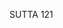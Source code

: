 SUTTA 121

[^1137]: Suññatāvihāra. The discourse will gradually make it clear that this refers to the fruition attainment of voidness (suññataphala-samāpatti), the fruition attainment of arahantship that is entered by focusing upon the void aspect of Nibbāna. See n. 458.

[^1138]: MA: He attends to the perception of forest dependent on the single forest itself, thinking: "This is a forest, this is a tree, this is a mountain, this a grove."

[^1139]: MA and MT explain the sense of this passage thus: The disturbance of defilements - attraction and repulsion that arise through perception of people are not present here. But there is still the disturbance caused by the occurrence of gross states due to lack of the necessary tranquillity.

[^1140]: MA: He abandons the perception of forest and attends to the perception of earth because one cannot achieve any distinction in meditation through the perception of forest, neither access concentration nor full absorption. But earth can be used as the preliminary object for kasiṇa, on the basis of which one produces jhāna, develops insight, and attains arahantship.

[^1141]: Having used the perception of earth to attain the four jhānas, he extends the earth-kasiṇa and then removes the kasiṇa sign to attain the base of infinite space. See Vsm X, 6-7.

[^1142]: Animitta cetosamädhi. MA: This is the concentration of the mind in insight; it is called "signless" because it is devoid of the signs of permanence, etc.

[^1143]: See MN 52.4. MA calls this "counter-insight" (pativipassanā), i.e., the application of the principles of insight to the act of consciousness that exercises the function of insight. On the basis of this he attains arahantship.

[^1144]: Here the words "supreme and unsurpassed" (paramänuttarā) have been added. MA says that this is the arahant's fruition attainment of voidness.

